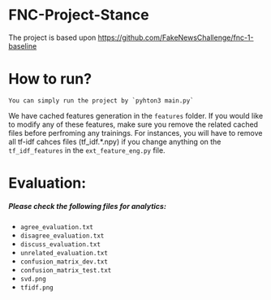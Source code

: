 # FNC-Project-Stance

The project is based upon https://github.com/FakeNewsChallenge/fnc-1-baseline

# How to run?
    You can simply run the project by `pyhton3 main.py`
    
We have cached features generation in the `features` folder. If you would like to modify any of these features, make sure you remove the related cached files before perfroming any trainings. For instances, you will have to remove all tf-idf cahces files (tf_idf.*.npy) if you change anything on the `tf_idf_features` in the `ext_feature_eng.py` file.

# Evaluation:
##### Please check the following files for analytics:
* `agree_evaluation.txt`
* `disagree_evaluation.txt`
* `discuss_evaluation.txt`
* `unrelated_evaluation.txt`
* `confusion_matrix_dev.txt`
* `confusion_matrix_test.txt`
* `svd.png`
* `tfidf.png`
